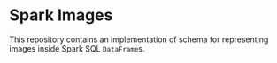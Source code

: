 # Spark Images
This repository contains an implementation of schema for representing images inside Spark SQL ``DataFrame``s. 

